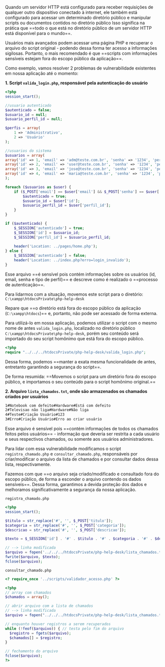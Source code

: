 Quando um servidor HTTP está configurado para receber requisições de qualquer outro dispositivo conectado à internet, ele também está configurado para acessar um determinado diretório público e manipular scripts ou documentos contidos no diretório público Isso significa na prática que ==todo o que está no diretório público de um servidor HTTP está disponível para o mundo==.

Usuários mais avançados podem acessar uma página PHP e recuperar o arquivo do script original - podendo dessa forma ter acesso a informações sigilosas. Portanto, o mais recomendado é que ==scripts com informações sensíveis estejam fora do escopo público da aplicação==.

Como exemplo, vamos resolver 2 problemas de vulnerabilidade existentes em nossa aplicação até o momento:

**1. Script `valida_login.php`, responsável pela autenticação do usuário**
```php
<?php
session_start();

//usuario autenticado
$autenticado = false;
$usuario_id = null;
$usuario_perfil_id = null;

$perfis = array(
    1 => 'Administrativo',
    2 => 'Usuário'
);

//usuarios do sistema
$usuarios = array(
array('id' => 1, 'email' => 'adm@teste.com.br', 'senha' => '1234', 'perfil_id' => 1),
array('id' => 2, 'email' => 'user@teste.com.br', 'senha' => '1234', 'perfil_id' => 1),
array('id' => 3, 'email' => 'jose@teste.com.br', 'senha' => '1234', 'perfil_id' => 2),
array('id' => 4, 'email' => 'maria@teste.com.br', 'senha' => '1234', 'perfil_id' => 2)
);

foreach ($usuarios as $user) {
    if ($_POST['email'] == $user['email'] && $_POST['senha'] == $user['senha']) {
        $autenticado = true;
        $usuario_id = $user['id'];
        $usuario_perfil_id = $user['perfil_id'];
    }
}

if ($autenticado) {
    $_SESSION['autenticado'] = true;
    $_SESSION['id'] = $usuario_id;
    $_SESSION['perfil_id'] = $usuario_perfil_id;
    
    header('Location: ../pages/home.php');
} else {
    $_SESSION['autenticado'] = false;
    header('Location: ../index.php?erro=login_invalido');
}
```

Esse arquivo ==é sensível pois contém informações sobre os usuários (id, email, senha e tipo de perfil)== e descreve como é realizado o ==processo de autenticação==.

Para lidarmos com a situação, movemos este script para o diretório:
`C:\xampp\htdocsPrivate\php-help-desk`

Repare que ==o diretório está fora do escopo público da aplicação (`C:\xampp\htdocs`)== e, portanto, não pode ser acessado de forma externa.

Para utilizá-lo em nossa aplicação, podemos utilizar o script com o mesmo nome de antes `valida_login.php`, localizado no diretório público `C:\xampp\htdocsPrivate\php-help-desk`, porém seu conteúdo será importado do seu script homônimo que está fora do escopo público.

```php
<?php
require "../../../htdocsPrivate/php-help-desk/valida_login.php";
```

Dessa forma, podemos ==manter a exata mesma funcionalidade de antes, entretanto garantindo a segurança do script==.

De forma resumida:
==Movemos o script para um diretório fora do escopo público, e importamos o seu conteúdo para o script homônimo original.==

**2. Arquivo `lista_chamados.txt`, onde são armazenados os chamados criados por usuários**
```txt
1#Notebook com defeito#Hardware#Está com defeito
2#Televisao não liga#Hardware#Não liga
4#Teste#Criação Usuário#123
3#Erro#Criação Usuário#Erro ao criar usuário
```

Esse arquivo é sensível pois ==contém informações de todos os chamados feitos pelos usuários== - informação que deveria ser restrita a cada usuário e seus respectivos chamados, ou somente aos usuários administradores.

Para lidar com essa vulnerabilidade modificamos o script `registra_chamado.php` e `consultar_chamado.php`, responsáveis por criar/modificar o arquivo da lista de chamados e por consultar dados dessa lista, respectivamente.

Fazemos com que ==o arquivo seja criado/modificado e consultado fora do escopo público, de forma a esconder o arquivo contendo os dados sensíveis==. Dessa forma, garantimos a devida proteção dos dados e melhoramos significativamente a segurança da nossa aplicação.

`registra_chamado.php`
```php
<?php
session_start();

$titulo = str_replace('#', '', $_POST['titulo']);
$categoria = str_replace('#', '', $_POST['categoria']);
$descricao = str_replace('#', '', $_POST['descricao']);

$texto = $_SESSION['id'] . '#' . $titulo . '#' . $categoria . '#' . $descricao . PHP_EOL;

// --> linha modificada
$arquivo = fopen('../../../htdocsPrivate/php-help-desk/lista_chamados.txt', 'a');
fwrite($arquivo, $texto);
fclose($arquivo);

```

`consultar_chamado.php`
```php
<? require_once '../scripts/validador_acesso.php' ?>

<?php
// array com chamados
$chamados = array();

// abrir arquivo com a lista de chamados
// --> linha modificada
$arquivo = fopen("../../../htdocsPrivate/php-help-desk/lista_chamados.txt", "r");

// enquanto houver registros a serem recuperados
while (!feof($arquivo)) { // testa pelo fim do arquivo
  $registro = fgets($arquivo);
  $chamados[] = $registro;
}

// fechamento do arquivo
fclose($arquivo);
?>
```
